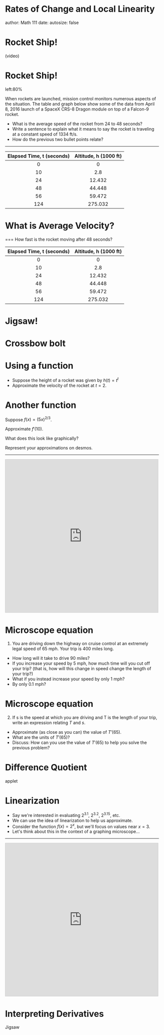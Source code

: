 Rates of Change and Local Linearity
========================================================
author: Math 111
date: 
autosize: false

Rocket Ship!
===
(video)

Rocket Ship!
===
left:80%

When rockets are launched, mission control monitors numerous aspects of the situation. The table and graph below show some of the data from April 8, 2016 launch of a SpaceX CRS-8 Dragon module on top of a Falcon-9 rocket.

* What is the average speed of the rocket from 24 to 48 seconds?
* Write a sentence to explain what it means to say the rocket is traveling at a constant speed of 1334 ft/s.
* How do the previous two bullet points relate?

***



| Elapsed Time, t (seconds) | Altitude, h (1000 ft) |
|:-------------------------:|:---------------------:|
|             0             |           0           |
|             10            |          2.8          |
|             24            |         12.432        |
|             48            |         44.448        |
|             56            |         59.472        |
|            124            |        275.032        |



What is Average Velocity?
===

===
How fast is the rocket moving after 48 seconds?

| Elapsed Time, t (seconds) | Altitude, h (1000 ft) |
|:-------------------------:|:---------------------:|
|             0             |           0           |
|             10            |          2.8          |
|             24            |         12.432        |
|             48            |         44.448        |
|             56            |         59.472        |
|            124            |        275.032        |

Jigsaw!
===

Crossbow bolt
===

Using a function
===
* Suppose the height of a rocket was given by $h(t)=t^t$
* Approximate the velocity of the rocket at $t=2$.

Another function
===
Suppose $f(x)=(5x)^{2/3}$.

Approximate $f'(10)$.

What does this look like graphically?

Represent your approximations on desmos.

***

<iframe src="https://www.desmos.com/calculator/czhdizdicf?embed" width="500px" height="500px" style="border: 1px solid #ccc" frameborder=0></iframe>

Microscope equation
===
1. You are driving down the highway on cruise control at an extremely legal speed of 65 mph. Your trip is 400 miles long.
  * How long will it take to drive 90 miles?
  * If you increase your speed by 5 mph, how much time will you cut off your trip? (that is, how will this change in speed change the length of your trip?)
  * What if you instead increase your speed by only 1 mph?
  * By only 0.1 mph?
  
Microscope equation
===
2. If s is the speed at which you are driving and T is the length of your trip, write an expression relating $T$ and $s$.
  * Approximate (as close as you can) the value of $T'(65)$.
  * What are the units of $T'(65)$?
  * Discuss: How can you use the value of $T'(65)$ to help you solve the previous problem?

Difference Quotient
===
applet

Linearization
===

* Say we're interested in evaluating $2^{3.1}$, $2^{3.2}$, $2^{3.15}$, etc.
* We can use the idea of linearization to help us approximate.
* Consider the function $f(x)=2^x$, but we'll focus on values near $x=3$.
* Let's think about this in the context of a graphing microscope...

***

<iframe src="https://www.desmos.com/calculator/eij1v1qbwb?embed" width="500px" height="500px" style="border: 1px solid #ccc" frameborder=0></iframe>

Interpreting Derivatives
===
Jigsaw
